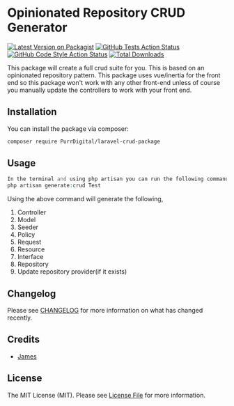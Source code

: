 # Opinionated Repository CRUD Generator

[![Latest Version on Packagist](https://img.shields.io/packagist/v/PurrDigital/laravel-crud-package.svg?style=flat-square)](https://packagist.org/packages/PurrDigital/laravel-crud-package)
[![GitHub Tests Action Status](https://img.shields.io/github/workflow/status/PurrDigital/laravel-crud-package/run-tests?label=tests)](https://github.com/PurrDigital/laravel-crud-package/actions?query=workflow%3Arun-tests+branch%3Amain)
[![GitHub Code Style Action Status](https://img.shields.io/github/workflow/status/PurrDigital/laravel-crud-package/Check%20&%20fix%20styling?label=code%20style)](https://github.com/PurrDigital/laravel-crud-package/actions?query=workflow%3A"Check+%26+fix+styling"+branch%3Amain)
[![Total Downloads](https://img.shields.io/packagist/dt/PurrDigital/laravel-crud-package.svg?style=flat-square)](https://packagist.org/packages/PurrDigital/laravel-crud-package)

This package will create a full crud suite for you. This is based on an opinionated repository pattern. This package uses vue/inertia for the front end so this package won't work with any other front-end unless of course you manually update the controllers to work with your front end.

## Installation

You can install the package via composer:

```bash
composer require PurrDigital/laravel-crud-package
```

## Usage

```php
In the terminal and using php artisan you can run the following command
php artisan generate:crud Test
```

Using the above command will generate the following,

1. Controller
2. Model
3. Seeder
4. Policy
5. Request
6. Resource
7. Interface
8. Repository
9. Update repository provider(if it exists)


## Changelog

Please see [CHANGELOG](CHANGELOG.md) for more information on what has changed recently.

## Credits

- [James](https://github.com/PurrDigital)

## License

The MIT License (MIT). Please see [License File](LICENSE.md) for more information.
